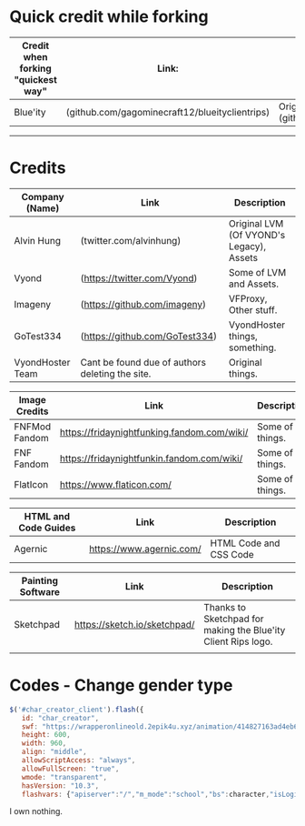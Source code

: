 <!-- #region -->
# Quick credit while forking

| Credit when forking "quickest way" | Link:                       | Description:  |
| ---------------------------------- | --------------------------- | ------------- |
| Blue'ity                           | (github.com/gagominecraft12/blueityclientrips)  | Original Project at (github.com/gagominecraft12/blueityclientrips

-----------------------------------

# Credits

| Company (Name)     | Link               | Description |
| ------------------ | ------------------ | ----------- |
| Alvin Hung              | (twitter.com/alvinhung)     | Original LVM (Of VYOND's Legacy), Assets     |
| Vyond                   | (<https://twitter.com/Vyond>)                 | Some of LVM and Assets.  |
| Imageny                 | (<https://github.com/imageny>)        | VFProxy, Other stuff.    |
| GoTest334               | (<https://github.com/GoTest334>)      | VyondHoster things, something. |
| VyondHoster Team   | Cant be found due of authors deleting the site. | Original things. |

| Image Credits  | Link | Description |
| -------------- | ---- | ----------- |
| FNFMod Fandom  | <https://fridaynightfunking.fandom.com/wiki/> | Some of things. |
| FNF Fandom  | <https://fridaynightfunkin.fandom.com/wiki/> | Some of things. |
| FlatIcon       | <https://www.flaticon.com/> | Some of things. |

| HTML and Code Guides | Link | Description |
| -------------------- | ---- | ----------- |
| Agernic              | <https://www.agernic.com/> | HTML Code and CSS Code |

| Painting Software    | Link | Description |
| -------------------- | ---- | ----------  |
| Sketchpad            | <https://sketch.io/sketchpad/> | Thanks to Sketchpad for making the Blue'ity Client Rips logo. |
||||||||||||||||||||||||||||||||||||||||||||||||||||||||||||||||||||||||||||||||||||||||||||||||

<!-- 
Reference:

| Name               | Contribution                     |
| ------------------ | -------------------------------- |
| Vyond              | Creators of the themes we love   |
| http-party         | Creators of http-server          |
| Stephan Brenner    | Creator of SilentCMD             |
| vocatus            | Some of TronScript's batch code  |
| ss64.com           | Incredible CMD info resource     |
| robvanderwoude.com | Also amazing CMD info resource   |
| darktohka          | Creator of FlashPatch            |
-->

<!-- 
Update:
Added more info.
 -->

# Codes - Change gender type

```javascript var character = "adam"; // change to "adam", "bob" , "eve" , or "rocky" depending on who you want to start with.
$('#char_creator_client').flash({
   id: "char_creator",
   swf: "https://wrapperonlineold.2epik4u.xyz/animation/414827163ad4eb60/cc.swf",
   height: 600,
   width: 960,
   align: "middle",
   allowScriptAccess: "always",
   allowFullScreen: "true",
   wmode: "transparent",
   hasVersion: "10.3",
   flashvars: {"apiserver":"/","m_mode":"school","bs":character,"isLogin":"Y","isEmbed":"0","ctc":"go","tlang":"en_US","storePath":"https://wrapperonlineold.2epik4u.xyz/store/3a981f5cb2739137<store>","clientThemePath":"https://wrapperonlineold.2epik4u.xyz/store/ad44370a650793d9\/<client_theme>","appCode":"go","page":"","siteId":"go","userId":"00EDZP3Cu0aw","original_asset_id":"(ID)","themeId":"family","ut":30}});
```

I own nothing.
<!-- #endregion -->